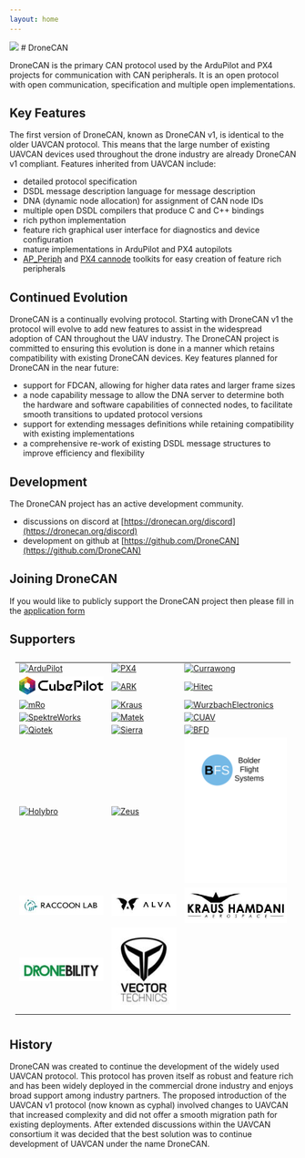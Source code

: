 ```yaml
---
layout: home
---
```


<img src="image/logo_w_props.png" width="128"/>
# DroneCAN

DroneCAN is the primary CAN protocol used by the ArduPilot and PX4 projects for communication with CAN peripherals. It is an open protocol with open communication, specification and multiple open implementations.

## Key Features

The first version of DroneCAN, known as DroneCAN v1, is identical to the older UAVCAN protocol. This means that the large number of existing UAVCAN devices used throughout the drone industry are already DroneCAN v1 compliant. Features inherited from UAVCAN include:
 - detailed protocol specification
 - DSDL message description language for message description
 - DNA (dynamic node allocation) for assignment of CAN node IDs
 - multiple open DSDL compilers that produce C and C++ bindings
 - rich python implementation
 - feature rich graphical user interface for diagnostics and device configuration
 - mature implementations in ArduPilot and PX4 autopilots
 - [AP_Periph](https://ardupilot.org/dev/docs/ap-peripheral-landing-page.html) and [PX4 cannode](https://docs.px4.io/master/en/uavcan/) toolkits for easy creation of feature rich peripherals

## Continued Evolution

DroneCAN is a continually evolving protocol. Starting with DroneCAN v1 the protocol will evolve to add new features to assist in the widespread adoption of CAN throughout the UAV industry. The DroneCAN project is committed to ensuring this evolution is done in a manner which retains compatibility with existing DroneCAN devices.
Key features planned for DroneCAN in the near future:
 - support for FDCAN, allowing for higher data rates and larger frame sizes
 - a node capability message to allow the DNA server to determine both the hardware and software capabilities of connected nodes, to facilitate smooth transitions to updated protocol versions
 - support for extending messages definitions while retaining compatibility with existing implementations
 - a comprehensive re-work of existing DSDL message structures to improve efficiency and flexibility

## Development

The DroneCAN project has an active development community.

 - discussions on discord at [https://dronecan.org/discord](https://dronecan.org/discord)
 - development on github at [https://github.com/DroneCAN](https://github.com/DroneCAN)

## Joining DroneCAN

If you would like to publicly support the DroneCAN project then please
fill in the [application form](https://dronecan.org/apply)

## Supporters

<table style="padding:10px">
  <tr>
    <td><a href="https://ardupilot.org" target="_blank"><img src="image/ArduPilot2.png" alt="ArduPilot" width="256px"></a></td>
    <td><a href="https://px4.io" target="_blank"><img src="image/px4.png" alt="PX4" width="256px"></a></td>
    <td><a href="https://www.currawongeng.com/" target="_blank"><img src="image/Currawong.png" alt="Currawong" width="256px"></a></td>
   </tr>
  <tr>
    <td><a href="https://cubepilot.org/" target="_blank"><img src="image/Cubepilot.png" alt="Cubepilot" width="256px"></a></td>
    <td><a href="https://arkelectron.com/" target="_blank"><img src="image/ARK.png" alt="ARK" width="256px"></a></td>
    <td><a href="https://hitecnology.com/" target="_blank"><img src="image/Hitec.png" alt="Hitec" width="256px"></a></td>
   </tr>
  <tr>
    <td><a href="https://mrobotics.io/" target="_blank"><img src="image/mRo.png" alt="mRo" width="256px"></a></td>
    <td><a href="https://krausaerospace.com/" target="_blank"><img src="image/kraus.png" alt="Kraus" width="256px"></a></td>
    <td><a href="https://wurzbachelectronics.com/" target="_blank"><img src="image/WurzbachElectronics.jpg" alt="WurzbachElectronics" width="256px"></a></td>
   </tr>
  <tr>
    <td><a href="https://www.spektreworks.com/" target="_blank"><img src="image/SpektreWorks.png" alt="SpektreWorks" width="256px"></a></td>
    <td><a href="https://www.mateksys.com/" target="_blank"><img src="image/mateksys.png" alt="Matek" width="256px"></a></td>
    <td><a href="https://www.cuav.net/" target="_blank"><img src="image/cuav.png" alt="CUAV" width="256px"></a></td>
   </tr>
  <tr>
    <td><a href="https://www.qio-tek.com/" target="_blank"><img src="image/qiotek.png" alt="Qiotek" width="256px"></a></td>
    <td><a href="https://www.linkedin.com/company/sierraaerospace/" target="_blank"><img src="image/Sierra.png" alt="Sierra" width="256px"></a></td>
    <td><a href="https://www.bfdsystems.com/" target="_blank"><img src="image/BFDsystemSHOPy.png" alt="BFD" width="256px"></a></td>
   </tr>
  <tr>
    <td><a href="http://www.holybro.com/" target="_blank"><img src="image/holybro.png" alt="Holybro" width="256px"></a></td>
    <td><a href="https://www.zeus-actuators.com/" target="_blank"><img src="image/zeus.png" alt="Zeus" width="256px"></a></td>
    <td><a href="https://bolderflight.com/" target="_blank"><img src="image/bolderflight.svg" alt="BolderFlight" width="256px"></a></td>
   </tr>
  <tr>
    <td><a href="https://raccoonlab.co/" target="_blank"><img src="image/racoon.jpg" alt="Racoon" width="256px"></a></td>
    <td><a href="https://www.alvaindustries.com/" target="_blank"><img src="image/alvaindustries.jpg" alt="AlvaIndustries" width="256px"></a></td>
    <td><a href="https://krausaerospace.com/" target="_blank"><img src="image/kraus.jpg" alt="KrausHamdani" width="256px"></a></td>
   </tr>
  <tr>
    <td><a href="https://dronebility.com/" target="_blank"><img src="image/droneability.jpg" alt="Droneability" width="256px"></a></td>
    <td><a href="https://vectortechnics.com/" target="_blank"><img src="image/vectortechnics.jpg" alt="VectorTechnics" width="256px"></a></td>
   </tr>
</table>

## History

DroneCAN was created to continue the development of the widely used
UAVCAN protocol. This protocol has proven itself as robust and feature
rich and has been widely deployed in the commercial drone industry and
enjoys broad support among industry partners. The proposed
introduction of the UAVCAN v1 protocol (now known as cyphal) involved
changes to UAVCAN that increased complexity and did not offer a smooth
migration path for existing deployments. After extended discussions
within the UAVCAN consortium it was decided that the best solution was
to continue development of UAVCAN under the name DroneCAN.

